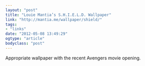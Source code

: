 ```yaml
---
layout: "post"
title: "Louie Mantia’s S.H.I.E.L.D. Wallpaper"
link: "http://mantia.me/wallpaper/shield/"
tags: 
- "links"
date: "2012-05-08 13:49:29"
ogtype: "article"
bodyclass: "post"
---
```


Appropriate wallpaper with the recent Avengers movie opening.